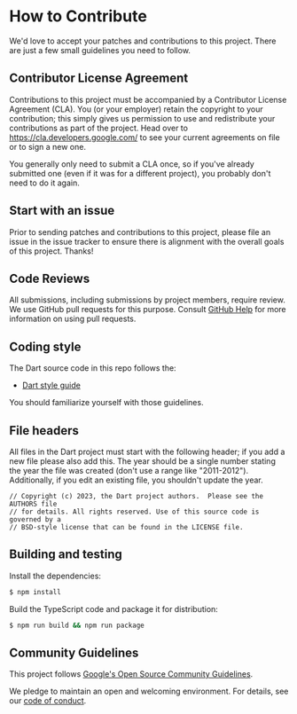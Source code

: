 # How to Contribute

We'd love to accept your patches and contributions to this project. There are
just a few small guidelines you need to follow.

## Contributor License Agreement

Contributions to this project must be accompanied by a Contributor License
Agreement (CLA). You (or your employer) retain the copyright to your
contribution; this simply gives us permission to use and redistribute your
contributions as part of the project. Head over to
<https://cla.developers.google.com/> to see your current agreements on file or
to sign a new one.

You generally only need to submit a CLA once, so if you've already submitted one
(even if it was for a different project), you probably don't need to do it
again.

## Start with an issue

Prior to sending patches and contributions to this project, please file an issue
in the issue tracker to ensure there is alignment with the overall goals of this
project. Thanks!

## Code Reviews

All submissions, including submissions by project members, require review. We
use GitHub pull requests for this purpose. Consult
[GitHub Help](https://help.github.com/articles/about-pull-requests/) for more
information on using pull requests.

## Coding style

The Dart source code in this repo follows the:

  * [Dart style guide](https://dart.dev/guides/language/effective-dart/style)

You should familiarize yourself with those guidelines.

## File headers

All files in the Dart project must start with the following header; if you add a
new file please also add this. The year should be a single number stating the
year the file was created (don't use a range like "2011-2012"). Additionally, if
you edit an existing file, you shouldn't update the year.

    // Copyright (c) 2023, the Dart project authors.  Please see the AUTHORS file
    // for details. All rights reserved. Use of this source code is governed by a
    // BSD-style license that can be found in the LICENSE file.

## Building and testing

Install the dependencies:

```bash
$ npm install
```

Build the TypeScript code and package it for distribution:

```bash
$ npm run build && npm run package
```

## Community Guidelines

This project follows
[Google's Open Source Community Guidelines](https://opensource.google/conduct/).

We pledge to maintain an open and welcoming environment. For details, see our
[code of conduct](https://dart.dev/code-of-conduct).
